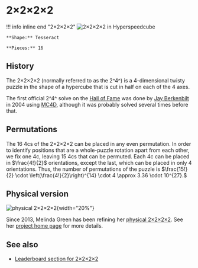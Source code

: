 # 2×2×2×2

!!! info inline end "2×2×2×2"
    ![2×2×2×2 in Hyperspeedcube](https://cloud.hypercubing.xyz/assets/img/virt/hsc_2x2x2x2.png)

    **Shape:** Tesseract

    **Pieces:** 16


## History

The 2×2×2×2 (normally referred to as the 2^4^) is a 4-dimensional twisty puzzle in the shape of a hypercube that is cut in half on each of the 4 axes.

The first official 2^4^ solve on the [Hall of Fame](https://superliminal.com/cube/halloffame.htm) was done by [Jay Berkenbilt](https://www.ql.org/q/) in 2004 using [MC4D](/software/magiccube4d.md), although it was probably solved several times before that.

## Permutations

The 16 4cs of the 2×2×2×2 can be placed in any even permutation. In order to identify positions that are a whole-puzzle rotation apart from each other, we fix one 4c, leaving 15 4cs that can be permuted. Each 4c can be placed in $\frac{4!}{2}$ orientations, except the last, which can be placed in only $4$ orientations. Thus, the number of permutations of the puzzle is
$\frac{15!}{2} \cdot \left(\frac{4!}{2}\right)^{14} \cdot 4 \approx 3.36 \cdot 10^{27}.$

## Physical version

![physical 2×2×2×2](https://cloud.hypercubing.xyz/assets/img/phys/melinda_2x2x2x2_render.png){width="20%"}

Since 2013, Melinda Green has been refining her [physical 2×2×2×2](/puzzles/physical/2x2x2x2/index.md). See her [project home page](https://superliminal.com/cube/2x2x2x2/) for more details.

## See also

- [Leaderboard section for 2×2×2×2](/leaderboards/index.md)
